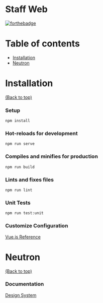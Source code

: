 # Staff Web

[![forthebadge](https://forthebadge.com/images/badges/made-with-vue.svg)](http://forthebadge.com)

# Table of contents

- [Installation](#installation)
- [Neutron](#neutron)

# Installation

[(Back to top)](#table-of-contents)

### Setup
```
npm install
```

### Hot-reloads for development
```
npm run serve
```

### Compiles and minifies for production
```
npm run build
```

### Lints and fixes files
```
npm run lint
```

### Unit Tests
```
npm run test:unit
```

### Customize Configuration

[Vue.js Reference](https://cli.vuejs.org/config/)

# Neutron

[(Back to top)](#table-of-contents)

### Documentation 

[Design System](https://neu-prod.azurewebsites.net/index.html)
